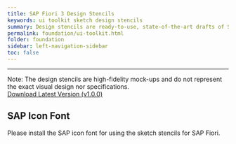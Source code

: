 ```yaml
---
title: SAP Fiori 3 Design Stencils
keywords: ui toolkit sketch design stencils
summary: Design stencils are ready-to-use, state-of-the-art drafts of SAP Fiori layouts, patterns and controls in sketch. You are welcome to use the design stencils to visualize your SAP Fiori app. They are easy to use and give you a realistic impression of your final design.
permalink: foundation/ui-toolkit.html
folder: foundation
sidebar: left-navigation-sidebar
toc: false
---
```


<hr>

<div class="fd-alert fd-alert--information" role="alert">
    Note: The design stencils are high-fidelity mock-ups and do not represent the exact visual design nor specifications.
</div>


<a class="fd-button docs-home_hero-btn" href="components/index.html">
    Download Latest Version (v1.0.0)
</a>


## SAP Icon Font
Please install the SAP icon font for using the sketch stencils for SAP Fiori.